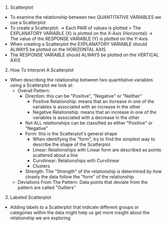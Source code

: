 <!-- Scatterplot --> 

1. Scatterplot
  - To examine the relationship between two QUANTITATIVE VARIABLES we use a Scatterplot
  - To create a Scatterplot:
    -> Each PAIR of values is plotted > The EXPLANATORY VARIABLE (X) is plotted on the X-Axis (Horizontal)
    -> The value of the RESPONSE VARIABLE (Y) is plotted on the Y-Axis 
  - When creating a Scatterplot the EXPLANATORY VARIABLE should ALWAYS be plotted on the HORIZONTAL AXIS
  - The RESPONSE VARIABLE should ALWAYS be plotted on the VERTICAL AXIS 
  
2. How To Interpret A Scatterplot 
  - When describing the relationship between two quantitative variables using a Scatterplot we look at: 
    - Overall Pattern:
      - Direction: this can be "Positive", "Negative" or "Neither" 
        - Positive Relationship: means that an increase in one of the variables is associated with an increase in the other 
        - Negative Relationship: means that an increase in one of the variables is associated with a decrease in the other 
      - Not ALL relationships can be classified as either "Positive" or "Negative" 
      - Form: this is the Scatterplot's general shape 
        - When identifying the "form", try to find the simplest way to describe the shape of the Scatterplot 
        - Linear: Relationships with Linear form are described as points scattered about a line 
        - Curvilinear: Relationships with Curvilinear 
        - Clusters 
      - Strength: The "Strength" of the relationship is determined by how closely the data follow the "form" of the relationship 
    - Deviations From The Pattern: Data points that deviate from the pattern are called "Outliers" 
    
3. Labeled Scatterplot
  - Adding labels to a Scatterplot that indicate different groups or categories within the data might help us get more insight about the relationship we are exploring 